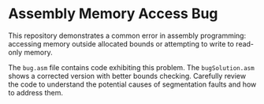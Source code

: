 # Assembly Memory Access Bug

This repository demonstrates a common error in assembly programming: accessing memory outside allocated bounds or attempting to write to read-only memory.

The `bug.asm` file contains code exhibiting this problem.  The `bugSolution.asm` shows a corrected version with better bounds checking.  Carefully review the code to understand the potential causes of segmentation faults and how to address them.